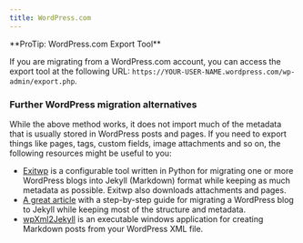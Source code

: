 ```yaml
---
title: WordPress.com
---
```


<div class="note info" markdown="1">
  **ProTip: WordPress.com Export Tool**

  If you are migrating from a WordPress.com account, you can access the export
  tool at the following URL:
  `https://YOUR-USER-NAME.wordpress.com/wp-admin/export.php`.
</div>

### Further WordPress migration alternatives

While the above method works, it does not import much of the metadata that is
usually stored in WordPress posts and pages. If you need to export things like
pages, tags, custom fields, image attachments and so on, the following resources
might be useful to you:

- [Exitwp](https://github.com/thomasf/exitwp) is a configurable tool written in
  Python for migrating one or more WordPress blogs into Jekyll (Markdown) format
  while keeping as much metadata as possible. Exitwp also downloads attachments
  and pages.
- [A great article](https://vitobotta.com/2011/03/28/migrate-from-wordpress-to-jekyll/)
  with a step-by-step guide for migrating a WordPress blog to Jekyll while
  keeping most of the structure and metadata.
- [wpXml2Jekyll](https://github.com/theaob/wpXml2Jekyll) is an executable
  windows application for creating Markdown posts from your WordPress XML file.
